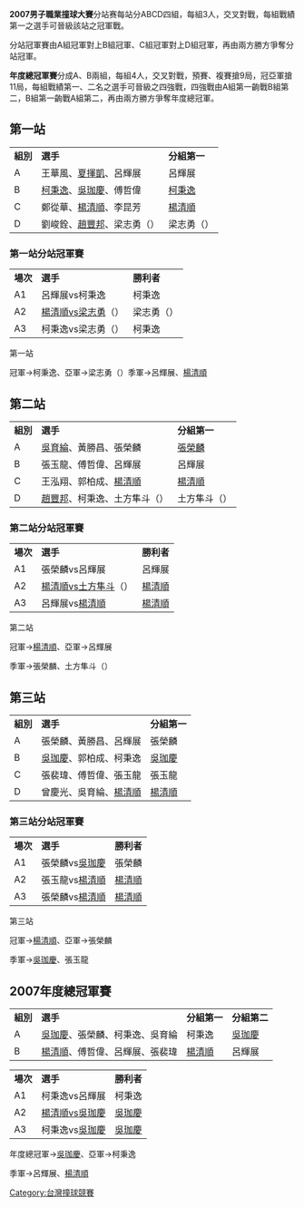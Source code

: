 **2007男子職業撞球大賽**分站赛每站分ABCD四組，每組3人，交叉對戰，每組戰績第一之選手可晉級該站之冠軍戰。

分站冠軍賽由A組冠軍對上B組冠軍、C組冠軍對上D組冠軍，再由兩方勝方爭奪分站冠軍。

**年度總冠軍賽**分成A、B兩組，每組4人，交叉對戰，預賽、複賽搶9局，冠亞軍搶11局，每組戰績第一、二名之選手可晉級之四強戰，四強戰由A組第一齣戰B組第二，B組第一齣戰A組第二，再由兩方勝方爭奪年度總冠軍。

## 第一站

|        |                                                                       |                                  |
| ------ | --------------------------------------------------------------------- | -------------------------------- |
| **組別** | **選手**                                                                | **分組第一**                         |
| A      | 王華風、[夏揮凱](../Page/夏揮凱.md "wikilink")、呂輝展                              | 呂輝展                              |
| B      | [柯秉逸](../Page/柯秉逸.md "wikilink")、[吳珈慶](../Page/吳珈慶.md "wikilink")、傅哲偉 | [柯秉逸](../Page/柯秉逸.md "wikilink") |
| C      | 鄭從華、[楊清順](../Page/楊清順.md "wikilink")、李昆芳                              | [楊清順](../Page/楊清順.md "wikilink") |
| D      | 劉峻銓、[趙豐邦](../Page/趙豐邦.md "wikilink")、梁志勇（）                            | 梁志勇（）                            |

### 第一站分站冠軍賽

|        |                                         |         |
| ------ | --------------------------------------- | ------- |
| **場次** | **選手**                                  | **勝利者** |
| A1     | 呂輝展vs柯秉逸                                | 柯秉逸     |
| A2     | [楊清順vs梁志勇](../Page/楊清順.md "wikilink")（） | 梁志勇（）   |
| A3     | 柯秉逸vs梁志勇（）                              | 柯秉逸     |

第一站

冠軍→柯秉逸、亞軍→梁志勇（）季軍→呂輝展、[楊清順](../Page/楊清順.md "wikilink")

## 第二站

|        |                                             |                                  |
| ------ | ------------------------------------------- | -------------------------------- |
| **組別** | **選手**                                      | **分組第一**                         |
| A      | [吳育綸](../Page/吳育綸.md "wikilink")、黃勝昌、張榮麟    | [張榮麟](../Page/張榮麟.md "wikilink") |
| B      | 張玉龍、傅哲偉、呂輝展                                 | 呂輝展                              |
| C      | 王泓翔、郭柏成、[楊清順](../Page/楊清順.md "wikilink")    | [楊清順](../Page/楊清順.md "wikilink") |
| D      | [趙豐邦](../Page/趙豐邦.md "wikilink")、柯秉逸、土方隼斗（） | 土方隼斗（）                           |

### 第二站分站冠軍賽

|        |                                          |                                  |
| ------ | ---------------------------------------- | -------------------------------- |
| **場次** | **選手**                                   | **勝利者**                          |
| A1     | 張榮麟vs呂輝展                                 | 呂輝展                              |
| A2     | [楊清順vs土方隼斗](../Page/楊清順.md "wikilink")（） | [楊清順](../Page/楊清順.md "wikilink") |
| A3     | 呂輝展vs[楊清順](../Page/楊清順.md "wikilink")    | [楊清順](../Page/楊清順.md "wikilink") |

第二站

冠軍→[楊清順](../Page/楊清順.md "wikilink")、亞軍→呂輝展

季軍→張榮麟、土方隼斗（）

## 第三站

|        |                                          |                                  |
| ------ | ---------------------------------------- | -------------------------------- |
| **組別** | **選手**                                   | **分組第一**                         |
| A      | 張榮麟、黃勝昌、呂輝展                              | 張榮麟                              |
| B      | [吳珈慶](../Page/吳珈慶.md "wikilink")、郭柏成、柯秉逸 | [吳珈慶](../Page/吳珈慶.md "wikilink") |
| C      | 張裴瑋、傅哲偉、張玉龍                              | 張玉龍                              |
| D      | 曾慶光、吳育綸、[楊清順](../Page/楊清順.md "wikilink") | [楊清順](../Page/楊清順.md "wikilink") |

### 第三站分站冠軍賽

|        |                                       |                                  |
| ------ | ------------------------------------- | -------------------------------- |
| **場次** | **選手**                                | **勝利者**                          |
| A1     | 張榮麟vs[吳珈慶](../Page/吳珈慶.md "wikilink") | 張榮麟                              |
| A2     | 張玉龍vs[楊清順](../Page/楊清順.md "wikilink") | [楊清順](../Page/楊清順.md "wikilink") |
| A3     | 張榮麟vs[楊清順](../Page/楊清順.md "wikilink") | [楊清順](../Page/楊清順.md "wikilink") |

第三站

冠軍→[楊清順](../Page/楊清順.md "wikilink")、亞軍→張榮麟

季軍→[吳珈慶](../Page/吳珈慶.md "wikilink")、張玉龍

## 2007年度總冠軍賽

|        |                                              |                                  |                                  |
| ------ | -------------------------------------------- | -------------------------------- | -------------------------------- |
| **組別** | **選手**                                       | **分組第一**                         | **分組第二**                         |
| A      | [吳珈慶](../Page/吳珈慶.md "wikilink")、張榮麟、柯秉逸、吳育綸 | 柯秉逸                              | [吳珈慶](../Page/吳珈慶.md "wikilink") |
| B      | [楊清順](../Page/楊清順.md "wikilink")、傅哲偉、呂輝展、張裴瑋 | [楊清順](../Page/楊清順.md "wikilink") | 呂輝展                              |

|        |                                                                    |                                  |
| ------ | ------------------------------------------------------------------ | -------------------------------- |
| **場次** | **選手**                                                             | **勝利者**                          |
| A1     | 柯秉逸vs呂輝展                                                           | 柯秉逸                              |
| A2     | [楊清順vs](../Page/楊清順.md "wikilink")[吳珈慶](../Page/吳珈慶.md "wikilink") | [吳珈慶](../Page/吳珈慶.md "wikilink") |
| A3     | 柯秉逸vs[吳珈慶](../Page/吳珈慶.md "wikilink")                              | [吳珈慶](../Page/吳珈慶.md "wikilink") |

年度總冠軍→[吳珈慶](../Page/吳珈慶.md "wikilink")、亞軍→柯秉逸

季軍→呂輝展、[楊清順](../Page/楊清順.md "wikilink")

[Category:台灣撞球競賽](https://zh.wikipedia.org/wiki/Category:台灣撞球競賽 "wikilink")